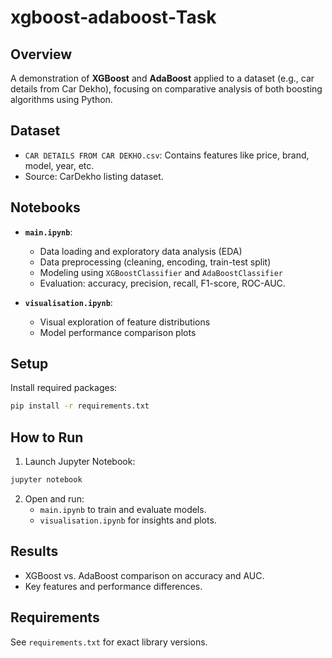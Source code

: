 # xgboost‑adaboost‑Task

## Overview
A demonstration of **XGBoost** and **AdaBoost** applied to a dataset (e.g., car details from Car Dekho), focusing on comparative analysis of both boosting algorithms using Python.

## Dataset
- `CAR DETAILS FROM CAR DEKHO.csv`: Contains features like price, brand, model, year, etc.
- Source: CarDekho listing dataset.

## Notebooks
- **`main.ipynb`**:  
  - Data loading and exploratory data analysis (EDA)  
  - Data preprocessing (cleaning, encoding, train-test split)  
  - Modeling using `XGBoostClassifier` and `AdaBoostClassifier`  
  - Evaluation: accuracy, precision, recall, F1-score, ROC-AUC.

- **`visualisation.ipynb`**:  
  - Visual exploration of feature distributions  
  - Model performance comparison plots  

## Setup
Install required packages:
```bash
pip install -r requirements.txt
```

## How to Run
1. Launch Jupyter Notebook:
```bash
jupyter notebook
```
2. Open and run:
   - `main.ipynb` to train and evaluate models.
   - `visualisation.ipynb` for insights and plots.

## Results
- XGBoost vs. AdaBoost comparison on accuracy and AUC.
- Key features and performance differences.

## Requirements
See `requirements.txt` for exact library versions.
